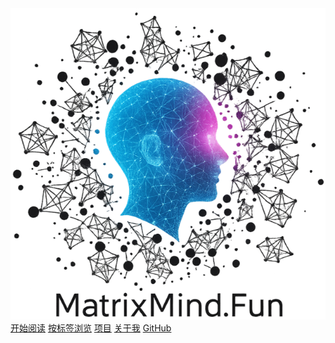 <div class="mmf-hero">
  <img src="assets/images/logo.png" alt="MatrixMind.Fun" class="logo">
  <!-- <h1>MatrixMind.Fun</h1> -->
  <!-- <p class="sub">这里只有冷静思考，没有浮夸喧哗；这里只有算法与代码，没有装饰和繁杂。</p> -->

  <div class="mmf-actions">
    <a class="mmf-btn primary" href="posts/">开始阅读</a>
    <a class="mmf-btn ghost" href="tags/">按标签浏览</a>
    <a class="mmf-btn ghost" href="projects/">项目</a>
    <a class="mmf-btn ghost" href="about/">关于我</a>
    <a class="mmf-btn ghost" href="https://github.com/zhangxiaochuan" target="_blank" rel="noopener">GitHub</a>
  </div>
</div>

<!-- <div class="mmf-grid">
  <div class="mmf-card">
    <h3>研究与札记</h3>
    <p>LLM、LoRA、量化与推理优化的实战记录与坑点复盘。</p>
  </div>
  <div class="mmf-card">
    <h3>工程与工具</h3>
    <p>C++ 性能剖析、CI/CD、TensorRT-LLM、GPU pipeline 等工程笔记。</p>
  </div>
  <div class="mmf-card">
    <h3>视觉与检测</h3>
    <p>小目标检测、多模态融合、红外可见等前沿探索与经验沉淀。</p>
  </div>
</div> -->
